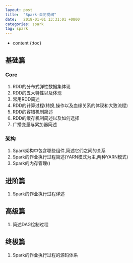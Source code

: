 ```yaml
---
layout: post
title:  "Spark-自问提纲"
date:   2018-01-01 13:31:01 +0800
categories: spark
tag: spark
---
```


* content
{:toc}


## 基础篇  

### Core  

1. RDD的分布式弹性数据集体现  
2. RDD的五大特性以及体现  
3. 常用RDD简述  
4. RDD的计算过程(转换,操作以及血缘关系的体现和大致流程)  
5. RDD的容错机制简述  
6. RDD的缓存机制简述以及如何选择  
7. 广播变量与累加器简述  


### 架构  

1. Spark架构中包含哪些组件,简述它们之间的关系  
2. Spark的作业执行过程简述(YARN模式为主,两种YARN模式)  
3. Spark的内存管理()

## 进阶篇  

1. Spark的作业执行过程详述  


## 高级篇  
1. 简述DAG绘制过程  


## 终极篇  
1. Spark的作业执行过程的源码体系  

